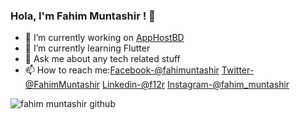 ### Hola, I'm Fahim Muntashir ! 👋


- 🔭 I’m currently working on <a href="https://www.apphostbd.com/">AppHostBD</a>
- 🌱 I’m currently learning Flutter
- 💬 Ask me about any tech related stuff
- 📫 How to reach me:[Facebook-@fahimuntashir](https://www.facebook.com/fahimuntashir)  [Twitter-@FahimMuntashir](twitter.com/Fahim_Muntashir)  [Linkedin-@f12r](https://www.linkedin.com/in/f12r/)   [Instagram-@fahim_muntashir](instagram.com/fahim_muntashir)
<img src="https://github-readme-stats.vercel.app/api?username=FahimMuntashir&&show_icons=true&title_color=ffffff&icon_color=bb2acf&text_color=daf7dc&bg_color=151515" alt="fahim muntashir github ">
